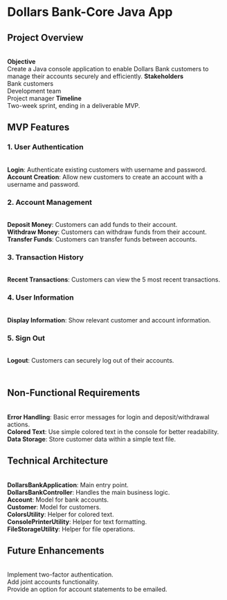 # **Dollars Bank-Core Java App**
## Project Overview
**<br>Objective**
<br>Create a Java console application to enable Dollars Bank customers to manage their accounts securely and efficiently.
**Stakeholders**
<br>Bank customers
<br>Development team
<br>Project manager
**Timeline**
<br>Two-week sprint, ending in a deliverable MVP.
## MVP Features
### 1. **User Authentication**
<br>**Login**: Authenticate existing customers with username and password.
<br>**Account Creation**: Allow new customers to create an account with a username and password.
### 2. **Account Management**
<br>**Deposit Money**: Customers can add funds to their account.
<br>**Withdraw Money**: Customers can withdraw funds from their account.
<br>**Transfer Funds**: Customers can transfer funds between accounts.
### 3. **Transaction History**
<br>**Recent Transactions**: Customers can view the 5 most recent transactions.
### 4. **User Information**
<br>**Display Information**: Show relevant customer and account information.
### 5. **Sign Out**
<br>**Logout**: Customers can securely log out of their accounts.
## <br>Non-Functional Requirements
<br>**Error Handling**: Basic error messages for login and deposit/withdrawal actions.
<br>**Colored Text**: Use simple colored text in the console for better readability.
<br>**Data Storage**: Store customer data within a simple text file.
## Technical Architecture
<br>**DollarsBankApplication**: Main entry point.
<br>**DollarsBankController**: Handles the main business logic.
<br>**Account**: Model for bank accounts.
<br>**Customer**: Model for customers.
<br>**ColorsUtility**: Helper for colored text.
<br>**ConsolePrinterUtility**: Helper for text formatting.
<br>**FileStorageUtility**: Helper for file operations.
## Future Enhancements
<br>Implement two-factor authentication.
<br>Add joint accounts functionality.
<br>Provide an option for account statements to be emailed.












